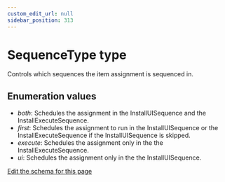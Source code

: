 ```yaml
---
custom_edit_url: null
sidebar_position: 313
---
```

# SequenceType type
Controls which sequences the item assignment is sequenced in.

## Enumeration values
- *both*: Schedules the assignment in the InstallUISequence and the InstallExecuteSequence.
- *first*: Schedules the assignment to run in the InstallUISequence or the InstallExecuteSequence if the InstallUISequence is skipped.
- *execute*: Schedules the assignment only in the the InstallExecuteSequence.
- *ui*: Schedules the assignment only in the the InstallUISequence.

[Edit the schema for this page](https://github.com/wixtoolset/web/blob/master/src/xsd4/wix.xsd)